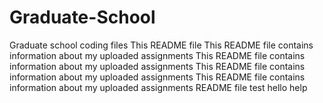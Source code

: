# Graduate-School
Graduate school coding files
This README file
This README file contains information about my uploaded assignments
This README file contains information about my uploaded assignments
This README file contains information about my uploaded assignments
This README file contains information about my uploaded assignments
README file test
hello
help
